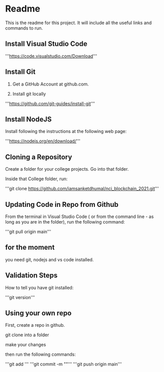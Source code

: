 # Readme #

This is the readme for this project. It will include all the useful links and commands to run.

## Install Visual Studio Code ##

'''https://code.visualstudio.com/Download'''

## Install Git ##

1. Get a GitHub Account at github.com.

2. Install git locally

'''https://github.com/git-guides/install-git'''

## Install NodeJS ##

Install following the instructions at the following web page:

'''https://nodejs.org/en/download/'''

## Cloning a Repository ##
Create a folder for your college projects. Go into that folder.

Inside that College folder, run:

'''git clone https://github.com/iamsanketdhumal/nci_blockchain_2021.git'''


## Updating Code in Repo from Github ##

From the terminal in Visual Studio Code ( or from the command line - as long as you are in the folder), run the following command:

'''git pull origin main'''

## for the moment ##

you need git, nodejs and vs code installed.

## Validation Steps ##

How to tell you have git installed:

'''git version'''

## Using your own repo ##

First, create a repo in github.

git clone into a folder

make your changes

then run the following commands:

'''git add <your updated files>'''
'''git commit -m "<your commit messages>"'''
'''git push origin main'''



